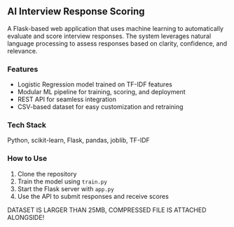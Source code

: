 
## AI Interview Response Scoring

A Flask-based web application that uses machine learning to automatically evaluate and score interview responses. The system leverages natural language processing to assess responses based on clarity, confidence, and relevance.

### Features

* Logistic Regression model trained on TF-IDF features
* Modular ML pipeline for training, scoring, and deployment
* REST API for seamless integration
* CSV-based dataset for easy customization and retraining

### Tech Stack

Python, scikit-learn, Flask, pandas, joblib, TF-IDF

### How to Use

1. Clone the repository
2. Train the model using `train.py`
3. Start the Flask server with `app.py`
4. Use the API to submit responses and receive scores

DATASET IS LARGER THAN 25MB, COMPRESSED FILE IS ATTACHED ALONGSIDE!
